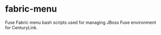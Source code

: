fabric-menu
===========

Fuse Fabric menu bash scripts used for managing JBoss Fuse environment for CenturyLink.